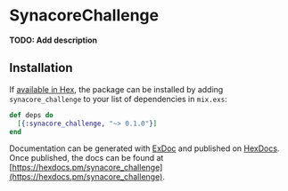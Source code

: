 # SynacoreChallenge

**TODO: Add description**

## Installation

If [available in Hex](https://hex.pm/docs/publish), the package can be installed
by adding `synacore_challenge` to your list of dependencies in `mix.exs`:

```elixir
def deps do
  [{:synacore_challenge, "~> 0.1.0"}]
end
```

Documentation can be generated with [ExDoc](https://github.com/elixir-lang/ex_doc)
and published on [HexDocs](https://hexdocs.pm). Once published, the docs can
be found at [https://hexdocs.pm/synacore_challenge](https://hexdocs.pm/synacore_challenge).

